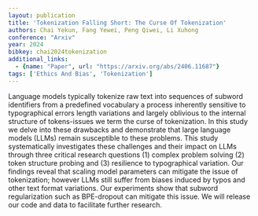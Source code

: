 ```yaml
---
layout: publication
title: 'Tokenization Falling Short: The Curse Of Tokenization'
authors: Chai Yekun, Fang Yewei, Peng Qiwei, Li Xuhong
conference: "Arxiv"
year: 2024
bibkey: chai2024tokenization
additional_links:
  - {name: "Paper", url: "https://arxiv.org/abs/2406.11687"}
tags: ['Ethics And Bias', 'Tokenization']
---
```

Language models typically tokenize raw text into sequences of subword identifiers from a predefined vocabulary a process inherently sensitive to typographical errors length variations and largely oblivious to the internal structure of tokens-issues we term the curse of tokenization. In this study we delve into these drawbacks and demonstrate that large language models (LLMs) remain susceptible to these problems. This study systematically investigates these challenges and their impact on LLMs through three critical research questions (1) complex problem solving (2) token structure probing and (3) resilience to typographical variation. Our findings reveal that scaling model parameters can mitigate the issue of tokenization; however LLMs still suffer from biases induced by typos and other text format variations. Our experiments show that subword regularization such as BPE-dropout can mitigate this issue. We will release our code and data to facilitate further research.
